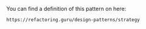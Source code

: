 You can find a definition of this pattern on here:

    https://refactoring.guru/design-patterns/strategy